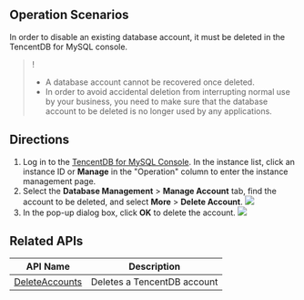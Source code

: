 ## Operation Scenarios
In order to disable an existing database account, it must be deleted in the TencentDB for MySQL console.
>!
>- A database account cannot be recovered once deleted.
>- In order to avoid accidental deletion from interrupting normal use by your business, you need to make sure that the database account to be deleted is no longer used by any applications.

## Directions
1. Log in to the [TencentDB for MySQL Console](https://console.cloud.tencent.com/cdb). In the instance list, click an instance ID or **Manage** in the "Operation" column to enter the instance management page.
2. Select the **Database Management** > **Manage Account** tab, find the account to be deleted, and select **More** > **Delete Account**.
![](https://qcloudimg.tencent-cloud.cn/raw/602d9e1d3471e28d89a6b95c2e0be272.png)
3. In the pop-up dialog box, click **OK** to delete the account.
![](https://main.qcloudimg.com/raw/c1680eda4e1abd7fb7b16d061475ada7.png)

## Related APIs
| API Name                                                      | Description     |
| -------------------------------------------------------- | -------- |
| [DeleteAccounts](https://intl.cloud.tencent.com/document/product/236/17501) | Deletes a TencentDB account |


